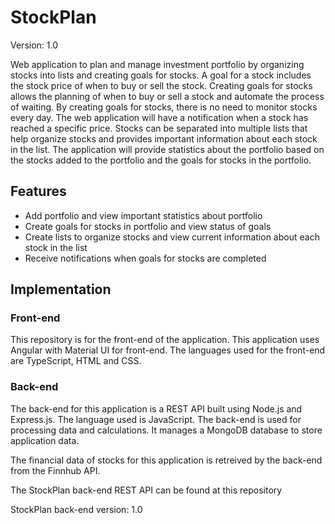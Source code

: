 # StockPlan

Version: 1.0

Web application to plan and manage investment portfolio by organizing stocks into lists and creating goals for stocks. A goal for a stock includes the stock price of when to buy or sell the stock. Creating goals for stocks allows the planning of when to buy or sell a stock and automate the process of waiting. By creating goals for stocks, there is no need to monitor stocks every day. The web application will have a notification when a stock has reached a specific price. Stocks can be separated into multiple lists that help organize stocks and provides important information about each stock in the list. The application will provide statistics about the portfolio based on the stocks added to the portfolio and the goals for stocks in the portfolio.

## Features
- Add portfolio and view important statistics about portfolio
- Create goals for stocks in portfolio and view status of goals
- Create lists to organize stocks and view current information about each stock in the list
- Receive notifications when goals for stocks are completed

## Implementation
### Front-end
This repository is for the front-end of the application. This application uses Angular with Material UI for front-end. The languages used for the front-end are TypeScript, HTML and CSS.

### Back-end
The back-end for this application is a REST API built using Node.js and Express.js. The language used is JavaScript. The back-end is used for processing data and calculations. It manages a MongoDB database to store application data.

The financial data of stocks for this application is retreived by the back-end from the Finnhub API.

The StockPlan back-end REST API can be found at this repository

StockPlan back-end version: 1.0
